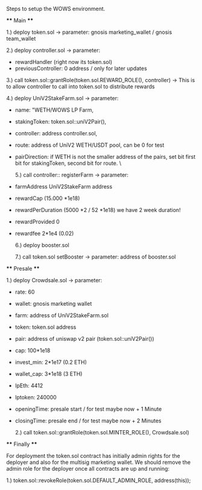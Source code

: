 Steps to setup the WOWS environment.

**\*\*** Main **\*\***

1.) deploy token.sol
-> parameter: gnosis marketing_wallet / gnosis team_wallet

2.) deploy controller.sol
-> parameter:
- rewardHandler (right now its token.sol)
- previousController: 0 address / only for later updates

3.) call token.sol::grantRole(token.sol.REWARD_ROLE(), controller)
-> This is to allow controller to call into token.sol to distribute rewards

4.) deploy UniV2StakeFarm.sol
-> parameter:

- name: "WETH/WOWS LP Farm,
- stakingToken: token.sol::uniV2Pair(),
- controller: address controller.sol,
- route: address of UniV2 WETH/USDT pool, can be 0 for test
- pairDirection: if WETH is not the smaller address of the pairs, set bit
  first bit for stakingToken, second bit for route.
  \

  5.) call controller:: registerFarm
  -> parameter:

- farmAddress UniV2StakeFarm address
- rewardCap (15.000 \*1e18)
- rewardPerDuration (5000 *2 / 52 *1e18) we have 2 week duration!
- rewardProvided 0
- rewardfee 2\*1e4 (0.02)

  6.) deploy booster.sol

  7.) call token.sol setBooster
  -> parameter: address of booster.sol

**\*\*** Presale **\*\***

1.) deploy Crowdsale.sol
-> parameter:

- rate: 60
- wallet: gnosis marketing wallet
- farm: address of UniV2StakeFarm.sol
- token: token.sol address
- pair: address of uniswap v2 pair (token.sol::uniV2Pair())
- cap: 100\*1e18
- invest_min: 2\*1e17 (0.2 ETH)
- wallet_cap: 3\*1e18 (3 ETH)
- lpEth: 4412
- lptoken: 240000
- openingTime: presale start / for test maybe now + 1 Minute
- closingTime: presale end / for test maybe now + 2 Minutes

  2.) call token.sol::grantRole(token.sol.MINTER_ROLE(), Crowdsale.sol)

**\*\*** Finally **\*\***

For deployment the token.sol contract has initially admin rights for the deployer
and also for the multisig marketing wallet.
We should remove the admin role for the deployer once all contracts are up and running:

1.) token.sol::revokeRole(token.sol.DEFAULT_ADMIN_ROLE, address(this));
